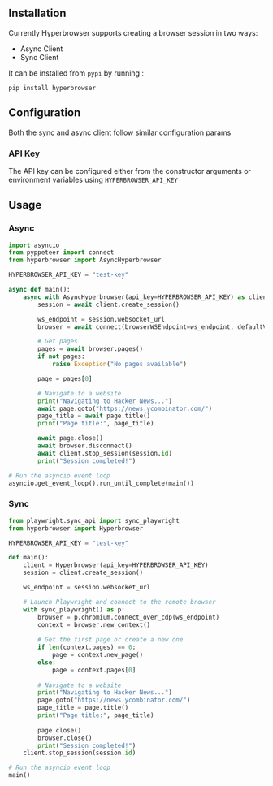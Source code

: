 ## Installation

Currently Hyperbrowser supports creating a browser session in two ways:

- Async Client
- Sync Client

It can be installed from `pypi` by running :

```shell
pip install hyperbrowser
```

## Configuration

Both the sync and async client follow similar configuration params

### API Key
The API key can be configured either from the constructor arguments or environment variables using `HYPERBROWSER_API_KEY`

## Usage

### Async

```python
import asyncio
from pyppeteer import connect
from hyperbrowser import AsyncHyperbrowser

HYPERBROWSER_API_KEY = "test-key"

async def main():
    async with AsyncHyperbrowser(api_key=HYPERBROWSER_API_KEY) as client:
        session = await client.create_session()

        ws_endpoint = session.websocket_url
        browser = await connect(browserWSEndpoint=ws_endpoint, defaultViewport=None)

        # Get pages
        pages = await browser.pages()
        if not pages:
            raise Exception("No pages available")

        page = pages[0]

        # Navigate to a website
        print("Navigating to Hacker News...")
        await page.goto("https://news.ycombinator.com/")
        page_title = await page.title()
        print("Page title:", page_title)

        await page.close()
        await browser.disconnect()
        await client.stop_session(session.id)
        print("Session completed!")

# Run the asyncio event loop
asyncio.get_event_loop().run_until_complete(main())
```
### Sync

```python
from playwright.sync_api import sync_playwright
from hyperbrowser import Hyperbrowser

HYPERBROWSER_API_KEY = "test-key"

def main():
    client = Hyperbrowser(api_key=HYPERBROWSER_API_KEY)
    session = client.create_session()

    ws_endpoint = session.websocket_url

    # Launch Playwright and connect to the remote browser
    with sync_playwright() as p:
        browser = p.chromium.connect_over_cdp(ws_endpoint)
        context = browser.new_context()
        
        # Get the first page or create a new one
        if len(context.pages) == 0:
            page = context.new_page()
        else:
            page = context.pages[0]
        
        # Navigate to a website
        print("Navigating to Hacker News...")
        page.goto("https://news.ycombinator.com/")
        page_title = page.title()
        print("Page title:", page_title)
        
        page.close()
        browser.close()
        print("Session completed!")
    client.stop_session(session.id)

# Run the asyncio event loop
main()
```
